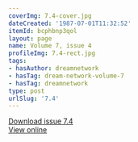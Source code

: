 ```yaml
---
coverImg: 7.4-cover.jpg
dateCreated: '1987-07-01T11:32:52'
itemId: bcphbnp3qol
layout: page
name: Volume 7, issue 4
profileImg: 7.4-rect.jpg
tags:
- hasAuthor: dreamnetwork
- hasTag: dream-network-volume-7
- hasTag: dreamnetwork
type: post
urlSlug: '7.4'
---
```

<a href="../files/pdfs/Volume_7/7.4-Dream-Network-Bulletin_Volume-7-Number-4.pdf" download="">Download issue 7.4</a><br><a href="../files/pdfs/Volume_7/7.4-Dream-Network-Bulletin_Volume-7-Number-4.pdf">View online</a>